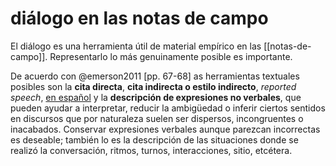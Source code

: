 # diálogo en las notas de campo
El diálogo es una herramienta útil de material empírico en las [[notas-de-campo]]. Representarlo lo más genuinamente posible es importante.

De acuerdo con @emerson2011 [pp. 67-68] as herramientas textuales posibles son la **cita directa**, **cita indirecta o estilo indirecto**, *reported speech*, [en español](https://www.fundeu.es/escribireninternet/estilo-directo-e-indirecto/) y la **descripción de expresiones no verbales**, que pueden ayudar a interpretar, reducir la ambigüedad o inferir ciertos sentidos en discursos que por naturaleza suelen ser dispersos, incongruentes o inacabados. Conservar expresiones verbales aunque parezcan incorrectas es deseable; también lo es la descripción de las situaciones donde se realizó la conversación, ritmos, turnos, interacciones, sitio, etcétera.